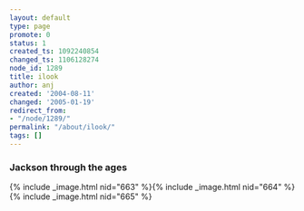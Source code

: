 ```yaml
---
layout: default
type: page
promote: 0
status: 1
created_ts: 1092240854
changed_ts: 1106128274
node_id: 1289
title: ilook
author: anj
created: '2004-08-11'
changed: '2005-01-19'
redirect_from:
- "/node/1289/"
permalink: "/about/ilook/"
tags: []
---
```

### Jackson through the ages

{% include _image.html nid="663" %}{% include _image.html nid="664" %}{% include _image.html nid="665" %}
